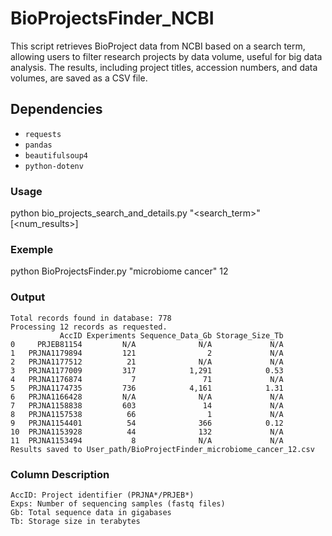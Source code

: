 # BioProjectsFinder_NCBI

This script retrieves BioProject data from NCBI based on a search term, allowing users to filter research projects by data volume, useful for big data analysis.
The results, including project titles, accession numbers, and data volumes, are saved as a CSV file.

## Dependencies
- `requests`
- `pandas`
- `beautifulsoup4`
- `python-dotenv`

### Usage
python bio_projects_search_and_details.py "<search_term>" [<num_results>]

### Exemple 
python BioProjectsFinder.py "microbiome cancer" 12

### Output 
```
Total records found in database: 778
Processing 12 records as requested.
           AccID Experiments Sequence_Data_Gb Storage_Size_Tb
0     PRJEB81154         N/A              N/A             N/A
1   PRJNA1179894         121                2             N/A
2   PRJNA1177512          21              N/A             N/A
3   PRJNA1177009         317            1,291            0.53
4   PRJNA1176874           7               71             N/A
5   PRJNA1174735         736            4,161            1.31
6   PRJNA1166428         N/A              N/A             N/A
7   PRJNA1158838         603               14             N/A
8   PRJNA1157538          66                1             N/A
9   PRJNA1154401          54              366            0.12
10  PRJNA1153928          44              132             N/A
11  PRJNA1153494           8              N/A             N/A
Results saved to User_path/BioProjectFinder_microbiome_cancer_12.csv
```
### Column Description
```
AccID: Project identifier (PRJNA*/PRJEB*)
Exps: Number of sequencing samples (fastq files)
Gb: Total sequence data in gigabases 
Tb: Storage size in terabytes
```
